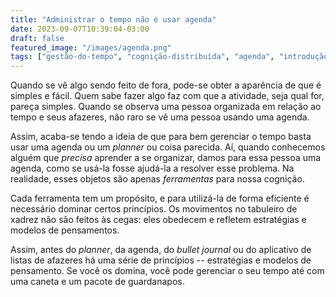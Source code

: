 ```yaml
---
title: "Administrar o tempo não é usar agenda"
date: 2023-09-07T10:39:04-03:00
draft: false 
featured_image: "/images/agenda.png"
tags: ["gestão-do-tempo", "cognição-distribuída", "agenda", "introdução"]
---
```


Quando se vê algo sendo feito de fora, pode-se obter a aparência de que é simples e fácil. Quem sabe fazer algo faz com que a atividade, seja qual for, pareça simples. Quando se observa uma pessoa organizada em relação ao tempo e seus afazeres, não raro se vê uma pessoa usando uma agenda.

Assim, acaba-se tendo a ideia de que para bem gerenciar o tempo basta usar uma agenda ou um _planner_ ou coisa parecida. Aí, quando conhecemos alguém que _precisa_ aprender a se organizar, damos para essa pessoa uma agenda, como se usá-la fosse ajudá-la a resolver esse problema. Na realidade, esses objetos são apenas _ferramentas_ para nossa cognição. 

Cada ferramenta tem um propósito, e para utilizá-la de forma eficiente é necessário dominar certos princípios. Os movimentos no tabuleiro de xadrez não são feitos às cegas: eles obedecem e refletem estratégias e modelos de pensamentos.

Assim, antes do _planner_, da agenda, do _bullet journal_ ou do aplicativo de listas de afazeres há uma série de princípios -- estratégias e modelos de pensamento. Se você os domina, você pode gerenciar o seu tempo até com uma caneta e um pacote de guardanapos.

